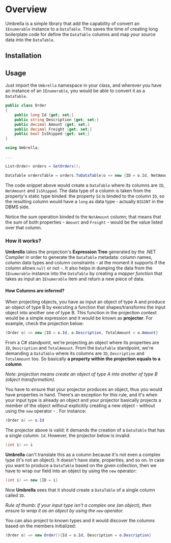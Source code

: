 # Overview

Umbrella is a simple library that add the capability of convert an `IEnumerable` instance to a `DataTable`. This saves the time of creating long boilerplate code for define the `DataTable` columns and map your source data into the `DataTable`.

## Installation

## Usage

Just import the `Umbrella` namespace in your class, and wherever you have an instance of an `IEnumerable`, you would be able to convert it as a `DataTable`.

````csharp
public class Order
{
    public long Id {get; set;}
    public string Description {get; set;}
    public decimal Amount {get; set;}
    public decimal Freight {get; set;}
    public bool IsShipped {get; set;}
}
````

````csharp
using Umbrella;

...

List<Order> orders = GetOrders();

DataTable ordersTable = orders.ToDataTable(o => new {ID = o.Id, NetAmount = o.Amount + o.Freight, p.IsShipped});
````

The code snippet above would create a `DataTable` where its columns are `ID`, `NetAmount` and `IsShipped`. The data type of a column is taken from the property's static type binded: the property `Id` is binded to the column `ID`, so the resulting column would have a `long` as data type - actually `BIGINT` in the DBMS side.

Notice the sum operation binded to the `NetAmount` column; that means that the sum of both properties - `Amount` and `Freight` - would be the value listed over that column.

### How it works?

**Umbrella** takes the projection's **Expression Tree** generated by the .NET Compiler in order to generate the `DataTable` metadata: column names, column data types and column constraints - at the moment it supports if the column allows `null` or not -. It also helps in dumping the data from the `IEnumerable` instance into the `DataTable` by creating a *mapper function* that takes as input an `IEnumerable` item and return a new piece of data. 

#### How Columns are inferred?

When projecting objects, you have as input an object of type A and produce an object of type B by executing a function that shapes/transforms the input object into another one of type B. This function in the projection context would be a simple expression and it would be known as **projector**. For example, check the projection below:

````csharp
(Order o) => new {ID = o.Id, o.Description, TotalAmount = o.Amount}
````

From a C# standpoint, we're projecting an object where its properties are `ID`, `Description` and `TotalAmount`. From the `DataTable` standpoint, we're demanding a `DataTable` where its columns are `ID`, `Description` and `TotalAmount` too. So basically **a property within the projection equals to a column**.

*Note: projection means create an object of type A into another of type B (object transformation).*

You have to ensure that your projector produces an object, thus you would have properties in hand. There's an exception for this rule, and it's when your input type is already an object and your projector basically projects a member of the object without explicitily creating a new object - without using the `new` operator - . For instance:

````csharp
(Order o) => o.Id
````

The projector above is valid: it demands the creation of a `DataTable` that has a single column: `Id`. However, the projector below is invalid:

````csharp
(int i) => i
````

**Umbrella** can't translate this as a column because it's not even a complex type (it's not an object). It doesn't have state, properties, and so on. In case you want to produce a `DataTable` based on the given collection, then we have to wrap our field into an object by using the `new` operator:

````csharp
(int i) => new {ID = i}
````

Now **Umbrella** sees that it should create a `DataTable` of a single column called `ID`.

*Rule of thumb: if your input type isn't a complex one (an object), then ensure to wrap it as an object by using the `new` operator.*

You can also project to known types and it would discover the columns based on the members initialized:

````csharp
(Order o) => new Order(){Id = o.Id, Description = o.Description}
````